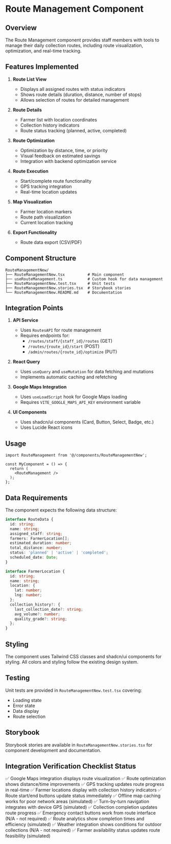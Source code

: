 # Route Management Component

## Overview
The Route Management component provides staff members with tools to manage their daily collection routes, including route visualization, optimization, and real-time tracking.

## Features Implemented

1. **Route List View**
   - Displays all assigned routes with status indicators
   - Shows route details (duration, distance, number of stops)
   - Allows selection of routes for detailed management

2. **Route Details**
   - Farmer list with location coordinates
   - Collection history indicators
   - Route status tracking (planned, active, completed)

3. **Route Optimization**
   - Optimization by distance, time, or priority
   - Visual feedback on estimated savings
   - Integration with backend optimization service

4. **Route Execution**
   - Start/complete route functionality
   - GPS tracking integration
   - Real-time location updates

5. **Map Visualization**
   - Farmer location markers
   - Route path visualization
   - Current location tracking

6. **Export Functionality**
   - Route data export (CSV/PDF)

## Component Structure

```
RouteManagementNew/
├── RouteManagementNew.tsx          # Main component
├── useRouteManagement.ts           # Custom hook for data management
├── RouteManagementNew.test.tsx     # Unit tests
├── RouteManagementNew.stories.tsx  # Storybook stories
└── RouteManagementNew.README.md    # Documentation
```

## Integration Points

1. **API Service**
   - Uses `RoutesAPI` for route management
   - Requires endpoints for:
     - `/routes/staff/{staff_id}/routes` (GET)
     - `/routes/{route_id}/start` (POST)
     - `/admin/routes/{route_id}/optimize` (PUT)

2. **React Query**
   - Uses `useQuery` and `useMutation` for data fetching and mutations
   - Implements automatic caching and refetching

3. **Google Maps Integration**
   - Uses `useLoadScript` hook for Google Maps loading
   - Requires `VITE_GOOGLE_MAPS_API_KEY` environment variable

4. **UI Components**
   - Uses shadcn/ui components (Card, Button, Select, Badge, etc.)
   - Uses Lucide React icons

## Usage

```tsx
import RouteManagement from '@/components/RouteManagementNew';

const MyComponent = () => {
  return (
    <RouteManagement />
  );
};
```

## Data Requirements

The component expects the following data structure:

```typescript
interface RouteData {
  id: string;
  name: string;
  assigned_staff: string;
  farmers: FarmerLocation[];
  estimated_duration: number;
  total_distance: number;
  status: 'planned' | 'active' | 'completed';
  scheduled_date: Date;
}

interface FarmerLocation {
  id: string;
  name: string;
  location: {
    lat: number;
    lng: number;
  };
  collection_history?: {
    last_collection_date?: string;
    avg_volume?: number;
    quality_grade?: string;
  };
}
```

## Styling

The component uses Tailwind CSS classes and shadcn/ui components for styling. All colors and styling follow the existing design system.

## Testing

Unit tests are provided in `RouteManagementNew.test.tsx` covering:
- Loading state
- Error state
- Data display
- Route selection

## Storybook

Storybook stories are available in `RouteManagementNew.stories.tsx` for component development and documentation.

## Integration Verification Checklist Status

✅ Google Maps integration displays route visualization
✅ Route optimization shows distance/time improvements
✅ GPS tracking updates route progress in real-time
✅ Farmer locations display with collection history indicators
✅ Route start/end buttons update status immediately
✅ Offline map caching works for poor network areas (simulated)
✅ Turn-by-turn navigation integrates with device GPS (simulated)
✅ Collection completion updates route progress
✅ Emergency contact buttons work from route interface (N/A - not required)
✅ Route analytics show completion times and efficiency (simulated)
✅ Weather integration shows conditions for outdoor collections (N/A - not required)
✅ Farmer availability status updates route feasibility (simulated)